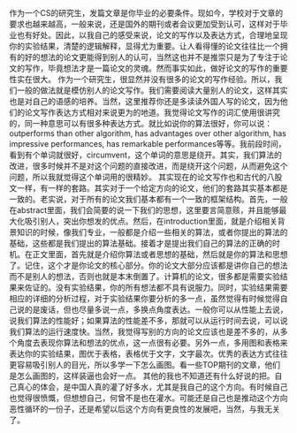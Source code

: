 作为一个CS的研究生，发篇文章是你毕业的必要条件。现如今，学校对于文章的要求也越来越高，一般来说，还是国外的期刊或者会议更加受到认可，这样对于毕业也有好处。因此，以我自己的感受来说，论文的写作以及表达方式，合理地呈现你的实验结果，清楚的逻辑解释，显得尤为重要。让人看得懂的论文往往比一个拥有的好的想法的论文更能得到别人的认可，当然这也并不是推崇只是为了专注于论文的写作，毕竟想法才是一篇论文的灵魂。然而事实如此，做好论文的写作的重要性实在很大。
作为一个研究生，很显然并没有很多的论文的写作经验。所以，我们一般的做法就是模仿别人的论文写作。我们需要阅读大量别人的论文，这样其实也是对自己的语感的培养。当然，这里推荐你还是多读读外国人写的论文，因为他们的论文写作表达方式相对来说更为的地道。我觉得论文写作的词汇使用很讲究的，同一种意思可以有很多种表达方式。就比如说你的算法很好，你可以说：outperforms than other algorithm, has advantages over other algorithm, has impressive performances, has remarkable performances等等。我前段时间，看到有个单词就很好，circumvent，这个单词的意思是绕开。其实，我们算法的改进，很多时候并不是对这个问题的直接改进，而是绕开这个问题，从而避免这个问题，所以我就觉得这个单词用的很精妙。
其实现在的论文写作也和古代的八股文一样，有一样的套路。其实对于一个给定方向的论文，他们的套路其实基本都是一致的。老实说，对于所有的论文我们基本都有一个一致的框架结构。首先，一般在abstract里面，我们会简要的说一下我们的思想，这里要言简意赅，并且能够最大化吸引别人，突出你想发的优点。然后，在introduction里面，就是介绍相关背景知识的时候，像我们专业，一般都是介绍一些相关的算法，或者你提出的算法的基础，这些都是我们提出的算法基础。接着才是提出我们自己的算法的正确的时机。在正文里面，首先就是介绍你算法或者思想的基础，然后就是你的算法和思想了。记住，这个才是你论文的核心部分。你的论文大部分应该都是讲你自己的想法而不是别人的想法，否则也就是本末倒置了。计算机的论文，很多都是需要实验结果来佐证的。没有实验结果，你的所有想法都不具有说服力。同时，实验结果需要相应的详细的分析过程，对于实验结果你要分析的多一点，虽然觉得有时候觉得自己说的是废话，但也尽量多说一点，多换点角度表达。一般你可以从性能上去说，说我们算法的性能好；如果算法的性能差不多，那就可以从运行时间去说，可以说我们算法的运行速度快。当然，我觉得写别的方向的论文应该也是差不多的，从多个角度去表现你算法和想法的优点，这一点很有必要。另外一点，多用图和表格来表达你的实验结果，图优于表格，表格优于文字，文字最次。优秀的表达方式往往更容易吸引别人的目光，所以多学一下怎么画图。看一些TOP期刊的文章，他们是怎么画图的，这样装逼也会好一点。
其他的我也不知道还有什么好说的把。自己真心的体会，是中国人真的灌了好多水，尤其是我自己的这个方向。有时候自己也觉得很愤慨，但想想自己，何曾不是也在灌水。可能还是自己也是推动这个方向恶性循环的一份子，还是希望以后这个方向有更良性的发展吧，当然，与我无关了。